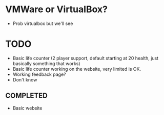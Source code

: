 # VMWare or VirtualBox?
 - Prob virtualbox but we'll see

# TODO
 - Basic life counter (2 player support, default starting at 20 health, just basically something that works)
 - Basic life counter working on the website, very limited is OK.
 - Working feedback page?
 - Don't know

## COMPLETED
 - Basic website

